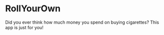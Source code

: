 RollYourOwn
===========

Did you ever think how much money you spend on buying cigarettes? This app is just for you!

